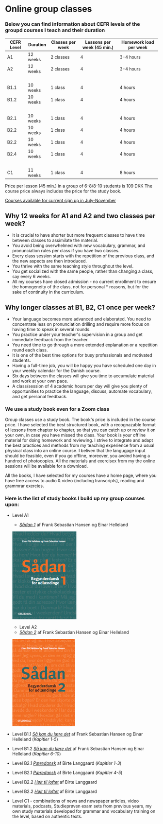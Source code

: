# Online group classes 

### Below you can find information about CEFR levels of the groupd courses I teach and their duration 


CEFR Level | Duration | Classes per week | Lessons per week (45 min.) | Homework load per week
-- | -- | -- | -- | --
A1 | 12 weeks | 2 classes | 4 | 3-4 hours
A2 | 12 weeks | 2 classes | 4 | 3-4 hours
  |   |   |   |  
B1.1 | 10 weeks | 1 class | 4 | 4 hours
B1.2 | 10 weeks | 1 class | 4 | 4 hours
  |   |   |   |  
B2.1 | 10 weeks | 1 class | 4 | 4 hours
B2.2 | 10 weeks | 1 class | 4 | 4 hours
B2.2 | 10 weeks | 1 class | 4 | 4 hours
B2.4 | 10 weeks | 1 class | 4 | 4 hours
  |   |   |   |  
C1 | 11 weeks | 1 class | 4 | 8 hours

Price per lesson (45 min.) in a group of 6-8/8-10 students is 109 DKK
The course price always includes the price for the study book. 

[Courses available for current sign up in July-November](current-courses-for-sign-up.md)

## Why 12 weeks for A1 and A2 and two classes per week?
* It is crucial to have shorter but more frequent classes to have time between classes to assimilate the material. 
* You avoid being overwhelmed with new vocabulary, grammar, and pronunciation rules per class if you have two classes.
* Every class session starts with the repetition of the previous class, and the new aspects are then introduced. 
* You thrive with the same teaching style throughout the level.
* You get socialized with the same people, rather than changing a class, say every 6 weeks. 
* All my courses have closed admission - no current enrollment to ensure the homogeneity of the class, not for personal * reasons, but for the sake of continuity in the curriculum. 

## Why longer classes at B1, B2, C1 once per week?
* Your language becomes more advanced and elaborated. You need to concentrate less on pronunciation drilling and require more focus on having time to speak in several rounds. 
* You practice under your teacher's supervision in a group and get immediate feedback from the teacher. 
* You need time to go through a more extended explanation or a repetition round each class. 
* It is one of the best time options for busy professionals and motivated students.
* Having a full-time job, you will be happy you have scheduled one day in your weekly calendar for the Danish course.
* Six days between the classes will give you time to accumulate material and work at your own pace.
* A class/session of 4 academic hours per day will give you plenty of opportunities to practice the language, discuss, automate vocabulary, and get personal feedback.


### We use a study book even for a Zoom class 
Group classes use a study book. The book's price is included in the course price. I have selected the best structured book, with a recognazable format of lessons from chapter to chapter, so that you can catch up or review it on your own, in case you have missed the class. Your book is your offline material for doing homework and reviewing. I strive to integrate and adapt the best practices and methods from my teaching experience from a usual physical class into an online course. I beliven that the langugage input should be feasible, even if you go offline, moreover, you avoind having a hundred of photocopies. All the materials and exercisex from my the online sessions will be available for a download. 

All the books, I have selected for my courses have a home page, where you have free access to audio & video (including transcripts), reading and grammrar exercies.

### Here is the list of study books I build up my group courses upon: 

* Level A1
  * *[Sådan 1](http://guga.gyldendal.dk/Sprog/dsa/saadan1.aspx)* af Frank Sebastian Hansen og Einar Helleland 
  
  ![Sådan 1](forside-saadan1-png.png)
  
  * Level A2
  * *[Sådan 2](http://guga.gyldendal.dk/Sprog/dsa/saadan2.aspx)* af Frank Sebastian Hansen og Einar Helleland 
  
  ![Sådan 2](forside-saadan2-.png)
  

* Level B1.1 *[Så kan du lære det](https://laerdet.gyldendal.dk)* af Frank Sebastian Hansen og Einar Helleland (*Kapitler 1-5*)
* Level B1.2 *[Så kan du lære det](https://laerdet.gyldendal.dk)* af Frank Sebastian Hansen og Einar Helleland (*Kapitler 6-10*)

* Level B2.1 *[Pæredansk](https://paeredansk.gyldendal.dk)* af Birte Langgaard (*Kapitler 1-3*)
* Level B2.1 *[Pæredansk](https://paeredansk.gyldendal.dk)* af Birte Langgaard (*Kapitler 4-5*)
* Level B2.2 *[Højt til loftet](https://hoejttilloftet.gyldendal.dk/#)* af Birte Langgaard 
* Level B2.2 *[Højt til loftet](https://hoejttilloftet.gyldendal.dk/#)* af Birte Langgaard

* Level C1 - combinations of news and newspaper articles, video materials, podcasts, Studieprøven exam sets from previous years, my own study materials developed for grammar and vocabulary training on the level, based on authentic texts. 


